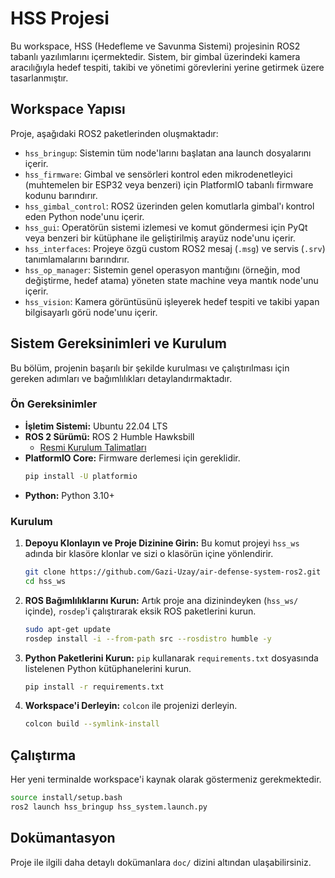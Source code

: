 # HSS Projesi

Bu workspace, HSS (Hedefleme ve Savunma Sistemi) projesinin ROS2 tabanlı yazılımlarını içermektedir. Sistem, bir gimbal üzerindeki kamera aracılığıyla hedef tespiti, takibi ve yönetimi görevlerini yerine getirmek üzere tasarlanmıştır.

## Workspace Yapısı

Proje, aşağıdaki ROS2 paketlerinden oluşmaktadır:

- `hss_bringup`: Sistemin tüm node'larını başlatan ana launch dosyalarını içerir.
- `hss_firmware`: Gimbal ve sensörleri kontrol eden mikrodenetleyici (muhtemelen bir ESP32 veya benzeri) için PlatformIO tabanlı firmware kodunu barındırır.
- `hss_gimbal_control`: ROS2 üzerinden gelen komutlarla gimbal'ı kontrol eden Python node'unu içerir.
- `hss_gui`: Operatörün sistemi izlemesi ve komut göndermesi için PyQt veya benzeri bir kütüphane ile geliştirilmiş arayüz node'unu içerir.
- `hss_interfaces`: Projeye özgü custom ROS2 mesaj (`.msg`) ve servis (`.srv`) tanımlamalarını barındırır.
- `hss_op_manager`: Sistemin genel operasyon mantığını (örneğin, mod değiştirme, hedef atama) yöneten state machine veya mantık node'unu içerir.
- `hss_vision`: Kamera görüntüsünü işleyerek hedef tespiti ve takibi yapan bilgisayarlı görü node'unu içerir.

## Sistem Gereksinimleri ve Kurulum

Bu bölüm, projenin başarılı bir şekilde kurulması ve çalıştırılması için gereken adımları ve bağımlılıkları detaylandırmaktadır.

### Ön Gereksinimler

- **İşletim Sistemi:** Ubuntu 22.04 LTS
- **ROS 2 Sürümü:** ROS 2 Humble Hawksbill
  - [Resmi Kurulum Talimatları](https://docs.ros.org/en/humble/Installation/Ubuntu-Install-Debians.html)
- **PlatformIO Core:** Firmware derlemesi için gereklidir.
  ```bash
  pip install -U platformio
  ```
- **Python:** Python 3.10+

### Kurulum

1.  **Depoyu Klonlayın ve Proje Dizinine Girin:**
    Bu komut projeyi `hss_ws` adında bir klasöre klonlar ve sizi o klasörün içine yönlendirir.
    ```bash
    git clone https://github.com/Gazi-Uzay/air-defense-system-ros2.git hss_ws
    cd hss_ws
    ```

2.  **ROS Bağımlılıklarını Kurun:**
    Artık proje ana dizinindeyken (`hss_ws/` içinde), `rosdep`'i çalıştırarak eksik ROS paketlerini kurun.
    ```bash
    sudo apt-get update
    rosdep install -i --from-path src --rosdistro humble -y
    ```

3.  **Python Paketlerini Kurun:**
    `pip` kullanarak `requirements.txt` dosyasında listelenen Python kütüphanelerini kurun.
    ```bash
    pip install -r requirements.txt
    ```

4.  **Workspace'i Derleyin:**
    `colcon` ile projenizi derleyin.
    ```bash
    colcon build --symlink-install
    ```

## Çalıştırma

Her yeni terminalde workspace'i kaynak olarak göstermeniz gerekmektedir.

```bash
source install/setup.bash
ros2 launch hss_bringup hss_system.launch.py
```

## Dokümantasyon

Proje ile ilgili daha detaylı dokümanlara `doc/` dizini altından ulaşabilirsiniz.
